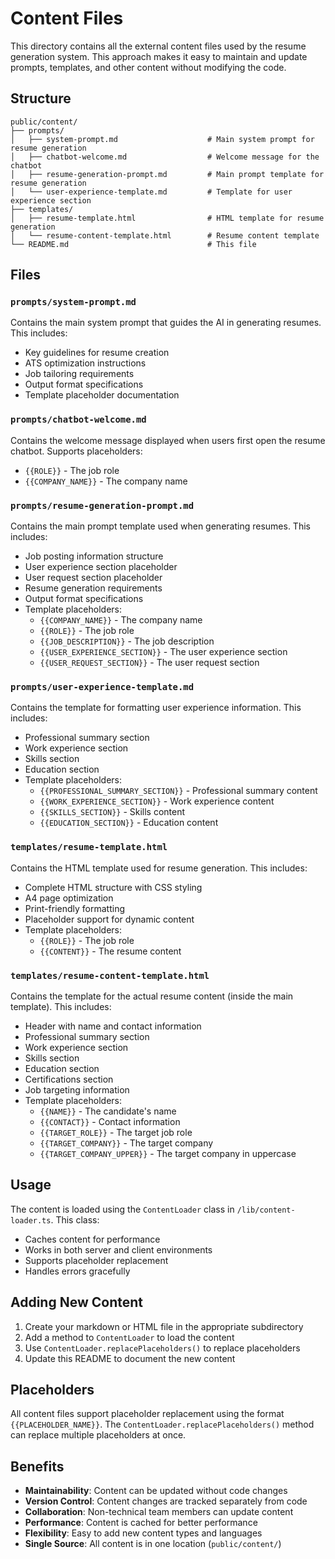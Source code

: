 # Content Files

This directory contains all the external content files used by the resume generation system. This approach makes it easy to maintain and update prompts, templates, and other content without modifying the code.

## Structure

```
public/content/
├── prompts/
│   ├── system-prompt.md                    # Main system prompt for resume generation
│   ├── chatbot-welcome.md                  # Welcome message for the chatbot
│   ├── resume-generation-prompt.md         # Main prompt template for resume generation
│   └── user-experience-template.md         # Template for user experience section
├── templates/
│   ├── resume-template.html                # HTML template for resume generation
│   └── resume-content-template.html        # Resume content template
└── README.md                               # This file
```

## Files

### `prompts/system-prompt.md`
Contains the main system prompt that guides the AI in generating resumes. This includes:
- Key guidelines for resume creation
- ATS optimization instructions
- Job tailoring requirements
- Output format specifications
- Template placeholder documentation

### `prompts/chatbot-welcome.md`
Contains the welcome message displayed when users first open the resume chatbot. Supports placeholders:
- `{{ROLE}}` - The job role
- `{{COMPANY_NAME}}` - The company name

### `prompts/resume-generation-prompt.md`
Contains the main prompt template used when generating resumes. This includes:
- Job posting information structure
- User experience section placeholder
- User request section placeholder
- Resume generation requirements
- Output format specifications
- Template placeholders:
  - `{{COMPANY_NAME}}` - The company name
  - `{{ROLE}}` - The job role
  - `{{JOB_DESCRIPTION}}` - The job description
  - `{{USER_EXPERIENCE_SECTION}}` - The user experience section
  - `{{USER_REQUEST_SECTION}}` - The user request section

### `prompts/user-experience-template.md`
Contains the template for formatting user experience information. This includes:
- Professional summary section
- Work experience section
- Skills section
- Education section
- Template placeholders:
  - `{{PROFESSIONAL_SUMMARY_SECTION}}` - Professional summary content
  - `{{WORK_EXPERIENCE_SECTION}}` - Work experience content
  - `{{SKILLS_SECTION}}` - Skills content
  - `{{EDUCATION_SECTION}}` - Education content

### `templates/resume-template.html`
Contains the HTML template used for resume generation. This includes:
- Complete HTML structure with CSS styling
- A4 page optimization
- Print-friendly formatting
- Placeholder support for dynamic content
- Template placeholders:
  - `{{ROLE}}` - The job role
  - `{{CONTENT}}` - The resume content

### `templates/resume-content-template.html`
Contains the template for the actual resume content (inside the main template). This includes:
- Header with name and contact information
- Professional summary section
- Work experience section
- Skills section
- Education section
- Certifications section
- Job targeting information
- Template placeholders:
  - `{{NAME}}` - The candidate's name
  - `{{CONTACT}}` - Contact information
  - `{{TARGET_ROLE}}` - The target job role
  - `{{TARGET_COMPANY}}` - The target company
  - `{{TARGET_COMPANY_UPPER}}` - The target company in uppercase

## Usage

The content is loaded using the `ContentLoader` class in `/lib/content-loader.ts`. This class:
- Caches content for performance
- Works in both server and client environments
- Supports placeholder replacement
- Handles errors gracefully

## Adding New Content

1. Create your markdown or HTML file in the appropriate subdirectory
2. Add a method to `ContentLoader` to load the content
3. Use `ContentLoader.replacePlaceholders()` to replace placeholders
4. Update this README to document the new content

## Placeholders

All content files support placeholder replacement using the format `{{PLACEHOLDER_NAME}}`. The `ContentLoader.replacePlaceholders()` method can replace multiple placeholders at once.

## Benefits

- **Maintainability**: Content can be updated without code changes
- **Version Control**: Content changes are tracked separately from code
- **Collaboration**: Non-technical team members can update content
- **Performance**: Content is cached for better performance
- **Flexibility**: Easy to add new content types and languages
- **Single Source**: All content is in one location (`public/content/`)